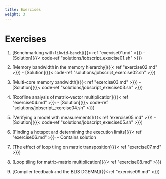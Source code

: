 ```yaml
---
title: Exercises
weight: 3
---
```


# Exercises

1. [Benchmarking with `likwid-bench`]({{< ref "exercise01.md" >}}) -
[Solution]({{< code-ref "solutions/jobscript_exercise01.sh" >}})

1. [Memory bandwidth in the memory hierarchy]({{< ref "exercise02.md" >}}) -
[Solution]({{< code-ref "solutions/jobscript_exercise02.sh" >}})

1. [Multi-core memory bandwidth]({{< ref "exercise03.md" >}}) -
[Solution]({{< code-ref "solutions/jobscript_exercise03.sh" >}})

1. [Roofline analysis of matrix–vector multiplication]({{< ref "exercise04.md" >}}) -
[Solution]({{< code-ref "solutions/jobscript_exercise04.sh" >}})

1. [Verifying a model with measurements]({{< ref "exercise05.md" >}}) -
[Solution]({{< code-ref "solutions/jobscript_exercise05.sh" >}})

1. [Finding a hotspot and determining the execution limits]({{< ref "exercise06.md" >}}) -
Contains solution

1. [The effect of loop tiling on matrix transposition]({{< ref "exercise07.md" >}})

1. [Loop tiling for matrix–matrix multiplication]({{< ref "exercise08.md" >}})

1. [Compiler feedback and the BLIS DGEMM]({{< ref "exercise09.md" >}})
